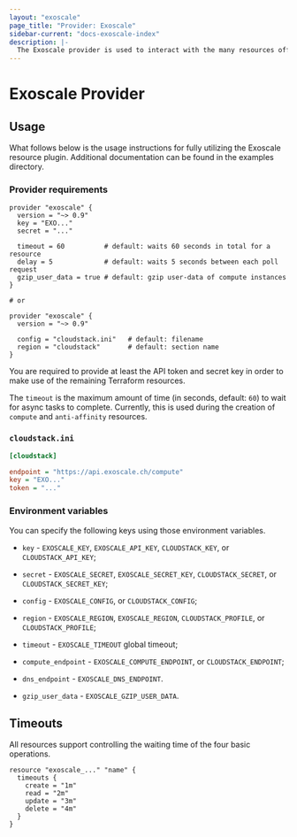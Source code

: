 ```yaml
---
layout: "exoscale"
page_title: "Provider: Exoscale"
sidebar-current: "docs-exoscale-index"
description: |-
  The Exoscale provider is used to interact with the many resources offered by Exoscale.com. The provider needs to be configured with the proper credentials before it can be used.
---
```


# Exoscale Provider

## Usage

What follows below is the usage instructions for fully utilizing the Exoscale
resource plugin.  Additional documentation can be found in the examples directory.

### Provider requirements

```hcl
provider "exoscale" {
  version = "~> 0.9"
  key = "EXO..."
  secret = "..."

  timeout = 60          # default: waits 60 seconds in total for a resource
  delay = 5             # default: waits 5 seconds between each poll request
  gzip_user_data = true # default: gzip user-data of compute instances
}

# or

provider "exoscale" {
  version = "~> 0.9"

  config = "cloudstack.ini"   # default: filename
  region = "cloudstack"       # default: section name
}
```

You are required to provide at least the API token and secret key in order
to make use of the remaining Terraform resources.

The `timeout` is the maximum amount of time (in seconds, default: `60`) to wait
for async tasks to complete. Currently, this is used during the creation of
`compute` and `anti-affinity` resources.

### `cloudstack.ini`

```ini
[cloudstack]

endpoint = "https://api.exoscale.ch/compute"
key = "EXO..."
token = "..."
```

### Environment variables

You can specify the following keys using those environment variables.

- `key` - `EXOSCALE_KEY`, `EXOSCALE_API_KEY`, `CLOUDSTACK_KEY`, or `CLOUDSTACK_API_KEY`;

- `secret` - `EXOSCALE_SECRET`, `EXOSCALE_SECRET_KEY`, `CLOUDSTACK_SECRET`, or `CLOUDSTACK_SECRET_KEY`;

- `config` - `EXOSCALE_CONFIG`, or `CLOUDSTACK_CONFIG`;

- `region` - `EXOSCALE_REGION`, `EXOSCALE_REGION`, `CLOUDSTACK_PROFILE`, or `CLOUDSTACK_PROFILE`;

- `timeout` - `EXOSCALE_TIMEOUT` global timeout;

- `compute_endpoint` - `EXOSCALE_COMPUTE_ENDPOINT`, or `CLOUDSTACK_ENDPOINT`;

- `dns_endpoint` - `EXOSCALE_DNS_ENDPOINT`.

- `gzip_user_data` - `EXOSCALE_GZIP_USER_DATA`.

## Timeouts

All resources support controlling the waiting time of the four basic operations.

```hcl
resource "exoscale_..." "name" {
  timeouts {
    create = "1m"
    read = "2m"
    update = "3m"
    delete = "4m"
  }
}
```
